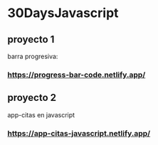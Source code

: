 # 30DaysJavascript

## proyecto 1 
barra progresiva:
### https://progress-bar-code.netlify.app/

## proyecto 2
app-citas en javascript

### https://app-citas-javascript.netlify.app/

